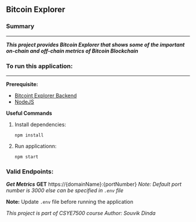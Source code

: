 ## Bitcoin Explorer

### Summary
------------------------------------------------------------------------
**_This project provides Bitcoin Explorer that shows some of the important on-chain and off-chain metrics of Bitcoin Blockchain_**

### To run this application:
------------------------------------------------------------------------

**Prerequisite:**

- [Bitcoint Explorer Backend](https://github.com/souvikdinda/bitcoin-explorer-backend)
- [NodeJS](https://nodejs.org/en)


**Useful Commands**

1. Install dependencies:
    ```
    npm install
    ```

2. Run applicationn:
    ```
    npm start
    ```


### Valid Endpoints:

**_Get Metrics_**
**GET** https://{domainName}:{portNumber} _Note: Default port number is 3000 else can be specified in `.env` file_


**Note:** Update `.env` file before running the application

_This project is part of CSYE7500 course_
_Author: Souvik Dinda_
